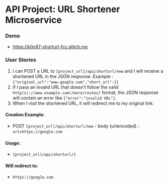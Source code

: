 # API Project: URL Shortener Microservice

### Demo
- https://k0o97-shorturl-fcc.glitch.me

### User Stories
1. I can POST a URL to `[project_url]/api/shorturl/new` and I will receive a shortened URL in the JSON response. Example : `{"original_url":"www.google.com","short_url":1}`
2. If I pass an invalid URL that doesn't follow the valid `http(s)://www.example.com(/more/routes)` format, the JSON response will contain an error like `{"error":"invalid URL"}`.
3. When I visit the shortened URL, it will redirect me to my original link.

#### Creation Example:
- POST `[project_url]/api/shorturl/new` - body (urlencoded) : `url=https://google.com`

#### Usage:
- `[project_url]/api/shorturl/1`

#### Will redirect to:
- `https://google.com`
